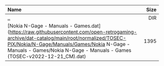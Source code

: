 |Name|Size|
|:---|---:|
|[..](../index.html)|DIR|
|[Nokia N-Gage - Manuals - Games.dat](https://raw.githubusercontent.com/open-retrogaming-archive/dat-catalog/main/root/normalized/TOSEC-PIX/Nokia/N-Gage/Manuals/Games/Nokia N-Gage - Manuals - Games/Nokia N-Gage - Manuals - Games (TOSEC-v2022-12-21_CM).dat)|1395|
